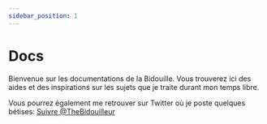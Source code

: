 ```yaml
---
sidebar_position: 1
---
```


# Docs

Bienvenue sur les documentations de la Bidouille.
Vous trouverez ici des aides et des inspirations sur les sujets que je traite durant mon temps libre.

Vous pourrez également me retrouver sur Twitter où je poste quelques bétises:
<a href="https://twitter.com/TheBidouilleur?ref_src=twsrc%5Etfw" class="twitter-follow-button" data-size="large" data-show-count="false">Suivre @TheBidouilleur</a><script async src="https://platform.twitter.com/widgets.js" charset="utf-8"></script>
